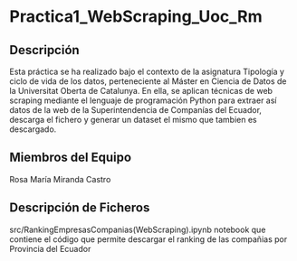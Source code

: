 # Practica1_WebScraping_Uoc_Rm
## Descripción
Esta práctica se ha realizado bajo el contexto de la asignatura Tipología y ciclo de vida de los datos, perteneciente al Máster en Ciencia de Datos de la Universitat Oberta de Catalunya. En ella, se aplican técnicas de web scraping mediante el lenguaje de programación Python para extraer así datos de la web de la Superintendencia de Companías del Ecuador, descarga el fichero y generar un dataset el mismo que tambien es descargado.

## Miembros del Equipo
Rosa María Miranda Castro

## Descripción de Ficheros
src/RankingEmpresasCompanias(WebScraping).ipynb notebook que contiene el código que permite descargar el ranking de las compañias por Provincia del Ecuador



